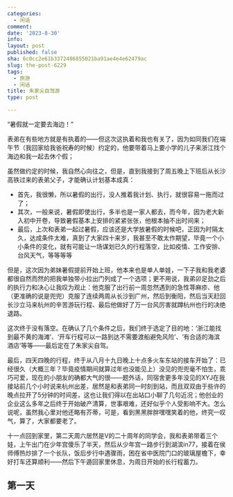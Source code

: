 ```yaml
---
categories:
  - 闲话
comment: 
date: '2023-8-30'
info: 
layout: post
published: false
sha: 6c0cc2e61b3372486855021ba91ae4e4e62479ac
slug: the-post-6229
tags:
  - 旅游
  - 闲话
title: 朱家尖自驾游
type: post

---
```

“暑假就一定要去海边！”

表弟在有些地方就是有执着的——但这次这执着和我也有关了，因为如同我们在端午节（我回家给我爸祝寿的时候）约定的，他要带着马上要小学的儿子来浙江找个海边和我一起去休个假；

虽然做约定的时候，我自然心向往之，但是，直到我接到了周五晚上下班后从长沙高铁过来的表弟父子，才能确认计划基本成真：

- 首先，我很懒，所以暑假的出行，没人推着我计划、执行，就很容易一拖而过了；
- 其次，一般来说，暑假即使出行，多半也是一家人都去，而今年，因为老大新入初中开卷，导致暑假基本上安排的紧紧张张，他根本抽不出时间来；
- 最后，上次和表弟一起过暑假，应该还是大学放暑假的时候吧，正因为时隔太久，达成条件太难，真到了大家四十来岁，我甚至不敢太作期望，毕竟一个小小条件的变化，就有可能让一场谋划已久的行程落空，比如疫情、工作安排、台风天气，等等等等

但是，这次因为弟妹暑假提前开始上班，他本来也是单人单娃，一下子我和我老婆都很自然而然的把我单独带小拉出门列成了一个选项；更不用说，我弟卯足劲之后的执行力和决心让我叹为观止：他克服了出行前一周忽然遇到的急性荨麻疹、他（更准确的说是兜兜）克服了连续两周从长沙到广州，然后到衡阳，然后当天赶回长沙立马来杭州的辛苦游玩行程、最后他做好了万一台风厉害就蹲杭州也行的决绝退路。

这次终于没有落空。在确认了几个条件之后，我们终于选定了目的地：‘浙江能找到最不黄的海滩’、‘开车行程可以一路到达不需要渡船避免风险’、‘有合适的海滨酒店’等等——最后定在了朱家尖自驾。

最后，四天四晚的行程，终于从八月十九日晚上十点多火车东站的接车开始了：已经很久（大概三年？毕竟疫情期间就算过年也没能见上）没见的兜兜毫不怕生，乖巧可爱，现在的小朋友的确都大气的很——题外话，同宿舍更多年没见的XYJ在我接站前几个小时说来杭州出差，居然是和表弟同一时刻到站，而且双双由于些许的晚点拉开了5分钟的时间差，这也让我们得以在出站口小聊了几句近况；他创业的企业这么多年之后终于开始破产清算，世事艰难，还好似乎个人受影响不大。怎么说呢，虽然我心里对他还略有芥蒂，可是，看到黑黑胖胖嘿嘿笑着的他，终究一叹气，算了，大家都要老了。

十一点回到家里，第二天周六居然是V的二十周年的同学会，我和表弟带着三个娃，上午出门在少年宫傻乐了半天，然后从少年宫一路步行到湖滨in77，接着在侯师傅热炒排了一个长队，饭后步行中遇骤雨，困在省中医院门口的玻璃屋檐下，幸好打车还算顺利——然后下午遁回家里休息，为周日开始的长行程蓄力。

## 第一天

